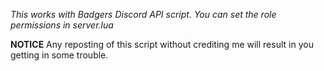 *This works with Badgers Discord API script. You can set the role permissions in server.lua*

**NOTICE**
Any reposting of this script without crediting me will result in you getting in some trouble.
